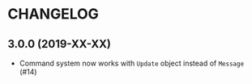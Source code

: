 CHANGELOG
=========

3.0.0 (2019-XX-XX)
------------------

* Command system now works with `Update` object instead of `Message` (#14)

